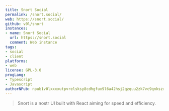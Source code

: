 ```yaml
---
title: Snort Social
permalink: /snort.social/
web: https://snort.social/
github: v0l/snort
instances:
- name: Snort Social
  url: https://snort.social
  comment: Web instance
tags:
- social
- client
platforms:
- web
license: GPL-3.0
progLang:
- Typescript 
- Javascript 
authorNPub: npub1v0lxxxxutpvrelsksy8cdhgfux9l6a42hsj2qzquu2zk7vc9qnkszrqj49
---
```


> Snort is a nostr UI built with React aiming for speed and efficiency.


